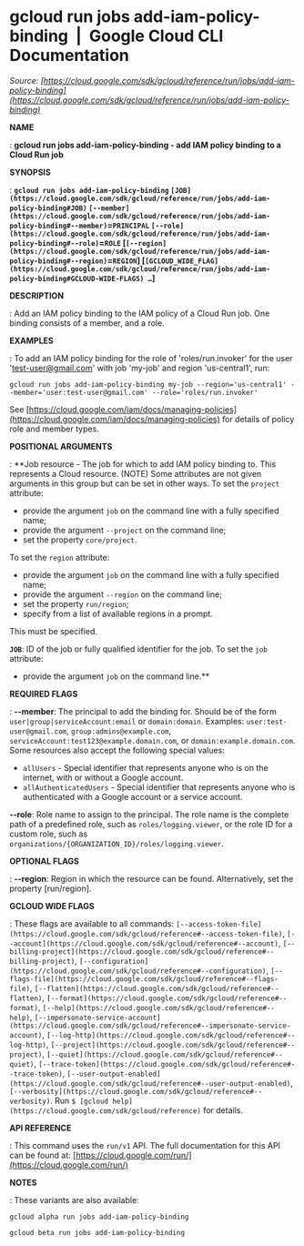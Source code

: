 # gcloud run jobs add-iam-policy-binding  |  Google Cloud CLI Documentation

*Source: [https://cloud.google.com/sdk/gcloud/reference/run/jobs/add-iam-policy-binding](https://cloud.google.com/sdk/gcloud/reference/run/jobs/add-iam-policy-binding)*

**NAME**

: **gcloud run jobs add-iam-policy-binding - add IAM policy binding to a Cloud Run job**

**SYNOPSIS**

: **`gcloud run jobs add-iam-policy-binding` `[JOB](https://cloud.google.com/sdk/gcloud/reference/run/jobs/add-iam-policy-binding#JOB)` `[--member](https://cloud.google.com/sdk/gcloud/reference/run/jobs/add-iam-policy-binding#--member)`=`PRINCIPAL` `[--role](https://cloud.google.com/sdk/gcloud/reference/run/jobs/add-iam-policy-binding#--role)`=`ROLE` [`[--region](https://cloud.google.com/sdk/gcloud/reference/run/jobs/add-iam-policy-binding#--region)`=`REGION`] [`[GCLOUD_WIDE_FLAG](https://cloud.google.com/sdk/gcloud/reference/run/jobs/add-iam-policy-binding#GCLOUD-WIDE-FLAGS) …`]**

**DESCRIPTION**

: Add an IAM policy binding to the IAM policy of a Cloud Run job. One binding
consists of a member, and a role.

**EXAMPLES**

: To add an IAM policy binding for the role of 'roles/run.invoker' for the user
'test-user@gmail.com' with job 'my-job' and region 'us-central1', run:

```
gcloud run jobs add-iam-policy-binding my-job --region='us-central1' --member='user:test-user@gmail.com' --role='roles/run.invoker'
```

See [https://cloud.google.com/iam/docs/managing-policies](https://cloud.google.com/iam/docs/managing-policies)
for details of policy role and member types.

**POSITIONAL ARGUMENTS**

: **Job resource - The job for which to add IAM policy binding to. This represents a
Cloud resource. (NOTE) Some attributes are not given arguments in this group but
can be set in other ways.
To set the `project` attribute:

- provide the argument `job` on the command line with a fully specified
name;
- provide the argument `--project` on the command line;
- set the property `core/project`.

To set the `region` attribute:

- provide the argument `job` on the command line with a fully specified
name;
- provide the argument `--region` on the command line;
- set the property `run/region`;
- specify from a list of available regions in a prompt.

This must be specified.

**`JOB`**:
ID of the job or fully qualified identifier for the job.
To set the `job` attribute:

- provide the argument `job` on the command line.**

**REQUIRED FLAGS**

: **--member**:
The principal to add the binding for. Should be of the form
`user|group|serviceAccount:email` or `domain:domain`.
Examples: `user:test-user@gmail.com`,
`group:admins@example.com`,
`serviceAccount:test123@example.domain.com`, or
`domain:example.domain.com`.
Some resources also accept the following special values:

- `allUsers` - Special identifier that represents anyone who is on the
internet, with or without a Google account.
- `allAuthenticatedUsers` - Special identifier that represents anyone
who is authenticated with a Google account or a service account.

**--role**:
Role name to assign to the principal. The role name is the complete path of a
predefined role, such as `roles/logging.viewer`, or the role ID for a
custom role, such as
`organizations/{ORGANIZATION_ID}/roles/logging.viewer`.

**OPTIONAL FLAGS**

: **--region**:
Region in which the resource can be found. Alternatively, set the property
[run/region].

**GCLOUD WIDE FLAGS**

: These flags are available to all commands: `[--access-token-file](https://cloud.google.com/sdk/gcloud/reference#--access-token-file)`,
`[--account](https://cloud.google.com/sdk/gcloud/reference#--account)`, `[--billing-project](https://cloud.google.com/sdk/gcloud/reference#--billing-project)`,
`[--configuration](https://cloud.google.com/sdk/gcloud/reference#--configuration)`,
`[--flags-file](https://cloud.google.com/sdk/gcloud/reference#--flags-file)`,
`[--flatten](https://cloud.google.com/sdk/gcloud/reference#--flatten)`, `[--format](https://cloud.google.com/sdk/gcloud/reference#--format)`, `[--help](https://cloud.google.com/sdk/gcloud/reference#--help)`, `[--impersonate-service-account](https://cloud.google.com/sdk/gcloud/reference#--impersonate-service-account)`,
`[--log-http](https://cloud.google.com/sdk/gcloud/reference#--log-http)`,
`[--project](https://cloud.google.com/sdk/gcloud/reference#--project)`, `[--quiet](https://cloud.google.com/sdk/gcloud/reference#--quiet)`, `[--trace-token](https://cloud.google.com/sdk/gcloud/reference#--trace-token)`, `[--user-output-enabled](https://cloud.google.com/sdk/gcloud/reference#--user-output-enabled)`,
`[--verbosity](https://cloud.google.com/sdk/gcloud/reference#--verbosity)`.
Run `$ [gcloud help](https://cloud.google.com/sdk/gcloud/reference)` for details.

**API REFERENCE**

: This command uses the `run/v1` API. The full documentation for this
API can be found at: [https://cloud.google.com/run/](https://cloud.google.com/run/)

**NOTES**

: These variants are also available:

```
gcloud alpha run jobs add-iam-policy-binding
```

```
gcloud beta run jobs add-iam-policy-binding
```